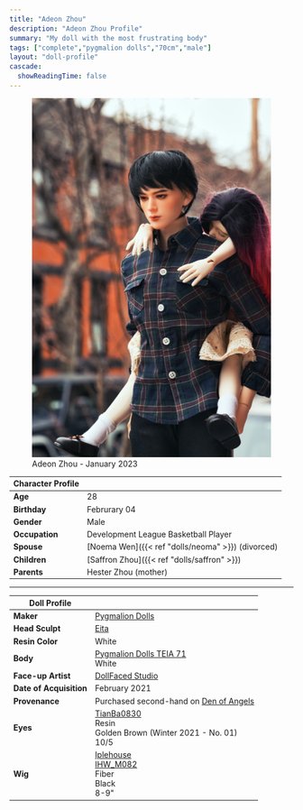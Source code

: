 ```yaml
---
title: "Adeon Zhou"
description: "Adeon Zhou Profile"
summary: "My doll with the most frustrating body"
tags: ["complete","pygmalion dolls","70cm","male"]
layout: "doll-profile"
cascade:
  showReadingTime: false
---
```


<div class="flex gap-4 flex-row flex-wrap">
  <div><figure><img src="adeon-carrying-saffron.png" class="doll-profile-img" alt="A male doll with black hair in a plaid button up shirt carrying a sleeping child doll with red and black hair on his back" width="500"><figcaption>Adeon Zhou - January 2023</figcaption></figure> </div>
  <div>

| Character Profile | |
| ----- | ---|
| **Age** | 28 |
| **Birthday** | Februrary 04 |
| **Gender** | Male |
| **Occupation** | Development League Basketball Player |
| **Spouse** | [Noema Wen]({{< ref "dolls/neoma" >}}) (divorced) |
| **Children** | [Saffron Zhou]({{< ref "dolls/saffron" >}}) |
| **Parents** | Hester Zhou (mother) |

---

| Doll Profile | |
| ----- | ---|
| **Maker** | [Pygmalion Dolls](https://pygmaliondolls.com/) |
| **Head Sculpt** | [Eita](https://pygmaliondolls.com/product/eitahead/144/?cate_no=25&display_group=1) |
| **Resin Color** | White |
| **Body** | [Pygmalion Dolls TEIA 71](https://pygmaliondolls.com/product/teia71-new-body/106/?cate_no=85&display_group=1)<br> White |
| **Face-up Artist** | [DollFaced Studio](https://www.instagram.com/dollfacedstudio/) |
| **Date of Acquisition** | February 2021 |
| **Provenance** | Purchased second-hand on [Den of Angels](https://denofangels.com) |
| **Eyes** | [TianBa0830](https://www.instagram.com/tianba0830/) <br> Resin <br> Golden Brown (Winter 2021 - No. 01) <br> 10/5 |
| **Wig** | [Iplehouse](https://iplehouse.com/home/?page_no=en_index&nhn1=en) <br> [IHW_M082](https://iplehouse.com/home/shop/item.php?it_id=1806185513&nhn1=en) <br> Fiber <br> Black <br> 8-9" |

  </div>
</div>